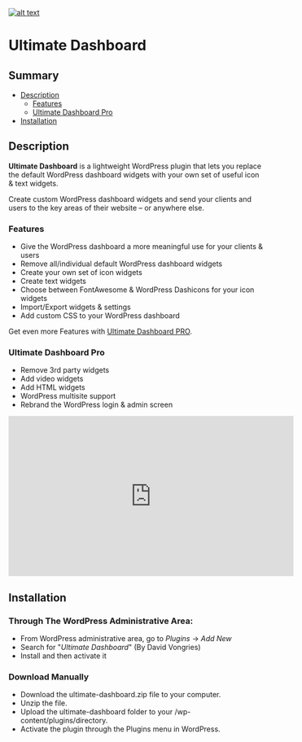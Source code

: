 <p align="center">
<a href="https://ultimatedashboard.io/" target="_blank" rel="noopener noreferrer">

![alt text](https://ultimatedashboard.io/wp-content/uploads/wordpress-ultimate-dashboard-logo.png "Ultimate Dashboard")

</a>
</p>

# Ultimate Dashboard

## Summary

- [Description](#description)
  - [Features](#features)
  - [Ultimate Dashboard Pro](#ultimate-dashboard-pro)
- [Installation](#installation)

## Description

**Ultimate Dashboard** is a lightweight WordPress plugin that lets you replace the default WordPress dashboard widgets with your own set of useful icon & text widgets.

Create custom WordPress dashboard widgets and send your clients and users to the key areas of their website – or anywhere else.

### Features

- Give the WordPress dashboard a more meaningful use for your clients & users
- Remove all/individual default WordPress dashboard widgets
- Create your own set of icon widgets
- Create text widgets
- Choose between FontAwesome & WordPress Dashicons for your icon widgets
- Import/Export widgets & settings
- Add custom CSS to your WordPress dashboard

Get even more Features with [Ultimate Dashboard PRO](https://ultimatedashboard.io/?utm_source=wordpress&utm_medium=description&utm_campaign=udb).

### Ultimate Dashboard Pro

- Remove 3rd party widgets
- Add video widgets
- Add HTML widgets
- WordPress multisite support
- Rebrand the WordPress login & admin screen

<iframe width="560" height="315" src="https://www.youtube.com/embed/SFnXOYQ7vWk" frameborder="0" allow="accelerometer; autoplay; encrypted-media; gyroscope; picture-in-picture" allowfullscreen></iframe>

## Installation

### Through The WordPress Administrative Area:

- From WordPress administrative area, go to _Plugins_ -> _Add New_
- Search for "_Ultimate Dashboard_" (By David Vongries)
- Install and then activate it

### Download Manually

- Download the ultimate-dashboard.zip file to your computer.
- Unzip the file.
- Upload the ultimate-dashboard folder to your /wp-content/plugins/directory.
- Activate the plugin through the Plugins menu in WordPress.
